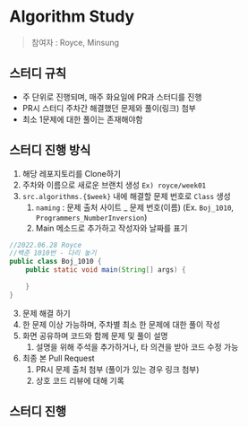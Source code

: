 # Algorithm Study

> 참여자 : Royce, Minsung

## 스터디 규칙
- 주 단위로 진행되며, 매주 화요일에 PR과 스터디를 진행
- PR시 스터디 주차간 해결했던 문제와 풀이(링크) 첨부
- 최소 1문제에 대한 풀이는 존재해야함

## 스터디 진행 방식
1. 해당 레포지토리를 Clone하기
2. 주차와 이름으로 새로운 브랜치 생성 `Ex) royce/week01`
3. `src.algorithms.{$week}` 내에 해결할 문제 번호로 `Class` 생성
   1. `naming` : 문제 출처 사이트 _ 문제 번호(이름) (Ex. `Boj_1010`, `Programmers_NumberInversion`)
   2. Main 메소드로 추가하고 작성자와 날짜를 표기
```java
//2022.06.28 Royce
//백준 1010번 - 다리 놓기
public class Boj_1010 {
	public static void main(String[] args) {
		
	}
}
```
3. 문제 해결 하기
4. 한 문제 이상 가능하며, 주차별 최소 한 문제에 대한 풀이 작성
5. 화면 공유하며 코드와 함께 문제 및 풀이 설명
   1. 설명을 위해 주석을 추가하거나, 타 의견을 받아 코드 수정 가능
6. 최종 본 Pull Request
    1. PR시 문제 출처 첨부 (풀이가 있는 경우 링크 첨부)
    2. 상호 코드 리뷰에 대해 기록

## 스터디 진행

